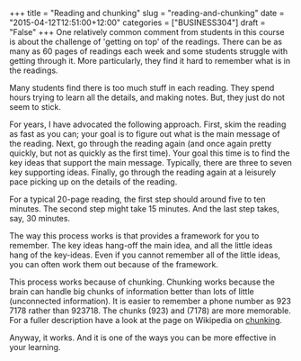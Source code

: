 +++
title = "Reading and chunking"
slug = "reading-and-chunking"
date = "2015-04-12T12:51:00+12:00"
categories = ["BUSINESS304"]
draft = "False"
+++
One relatively common comment from students in this course is about the challenge of 'getting on top' of the readings. There can be as many as 60 pages of readings each week and some students struggle with getting through it. More particularly, they find it hard to remember what is in the readings.

Many students find there is too much stuff in each reading. They spend hours trying to learn all the details, and making notes. But, they just do not seem to stick.

For years, I have advocated the following approach. First, skim the reading as fast as you can; your goal is to figure out what is the main message of the reading. Next, go through the reading again (and once again pretty quickly, but not as quickly as the first time). Your goal this time is to find the key ideas that support the main message. Typically, there are three to seven key supporting ideas. Finally, go through the reading again at a leisurely pace picking up on the details of the reading. 

For a typical 20-page reading, the first step should around five to ten minutes. The second step might take 15 minutes. And the last step takes, say, 30 minutes.

The way this process works is that provides a framework for you to remember. The key ideas hang-off the main idea, and all the little ideas hang of the key-ideas. Even if you cannot remember all of the little ideas, you can often work them out because of the framework.

This process works because of chunking. Chunking works because the brain can handle big chunks of information better than lots of little (unconnected information). It is easier to remember a phone number as 923 7178 rather than 923718. The chunks (923) and (7178) are more memorable. For a fuller description have a look at the page on Wikipedia on [chunking](http://en.wikipedia.org/wiki/Chunking_%28psychology%29). 

Anyway, it works. And it is one of the ways you can be more effective in your learning.
